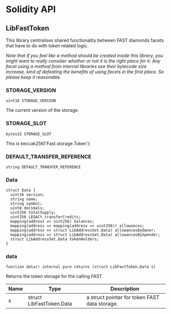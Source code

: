 # Solidity API

## LibFastToken

This library centralises shared functionality between FAST diamonds facets that have to do with token related logic.

_Note that if you feel like a method should be created inside this library, you might want to really consider
whether or not it is the right place for it. Any facet using a method from internal libraries see their bytecode
size increase, kind of defeating the benefits of using facets in the first place. So please keep it reasonable._

### STORAGE_VERSION

```solidity
uint16 STORAGE_VERSION
```

The current version of the storage.

### STORAGE_SLOT

```solidity
bytes32 STORAGE_SLOT
```

This is keccak256('Fast.storage.Token'):

### DEFAULT_TRANSFER_REFERENCE

```solidity
string DEFAULT_TRANSFER_REFERENCE
```

### Data

```solidity
struct Data {
  uint16 version;
  string name;
  string symbol;
  uint8 decimals;
  uint256 totalSupply;
  uint256 LEGACY_transferCredits;
  mapping(address => uint256) balances;
  mapping(address => mapping(address => uint256)) allowances;
  mapping(address => struct LibAddressSet.Data) allowancesByOwner;
  mapping(address => struct LibAddressSet.Data) allowancesBySpender;
  struct LibAddressSet.Data tokenHolders;
}
```

### data

```solidity
function data() internal pure returns (struct LibFastToken.Data s)
```

Returns the token storage for the calling FAST.

| Name | Type | Description |
| ---- | ---- | ----------- |
| s | struct LibFastToken.Data | a struct pointer for token FAST data storage. |

